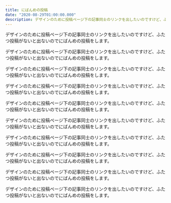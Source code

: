 ```yaml
---
title: にばんめの投稿
date: "2020-08-29T01:00:00.000"
description: デザインのために投稿ページ下の記事同士のリンクを出したいのですけど、ふたつ投稿がないと出ないのでにばんめの投稿をします。
---
```


デザインのために投稿ページ下の記事同士のリンクを出したいのですけど、ふたつ投稿がないと出ないのでにばんめの投稿をします。

デザインのために投稿ページ下の記事同士のリンクを出したいのですけど、ふたつ投稿がないと出ないのでにばんめの投稿をします。

デザインのために投稿ページ下の記事同士のリンクを出したいのですけど、ふたつ投稿がないと出ないのでにばんめの投稿をします。

デザインのために投稿ページ下の記事同士のリンクを出したいのですけど、ふたつ投稿がないと出ないのでにばんめの投稿をします。

デザインのために投稿ページ下の記事同士のリンクを出したいのですけど、ふたつ投稿がないと出ないのでにばんめの投稿をします。

デザインのために投稿ページ下の記事同士のリンクを出したいのですけど、ふたつ投稿がないと出ないのでにばんめの投稿をします。

デザインのために投稿ページ下の記事同士のリンクを出したいのですけど、ふたつ投稿がないと出ないのでにばんめの投稿をします。

デザインのために投稿ページ下の記事同士のリンクを出したいのですけど、ふたつ投稿がないと出ないのでにばんめの投稿をします。

デザインのために投稿ページ下の記事同士のリンクを出したいのですけど、ふたつ投稿がないと出ないのでにばんめの投稿をします。

デザインのために投稿ページ下の記事同士のリンクを出したいのですけど、ふたつ投稿がないと出ないのでにばんめの投稿をします。
